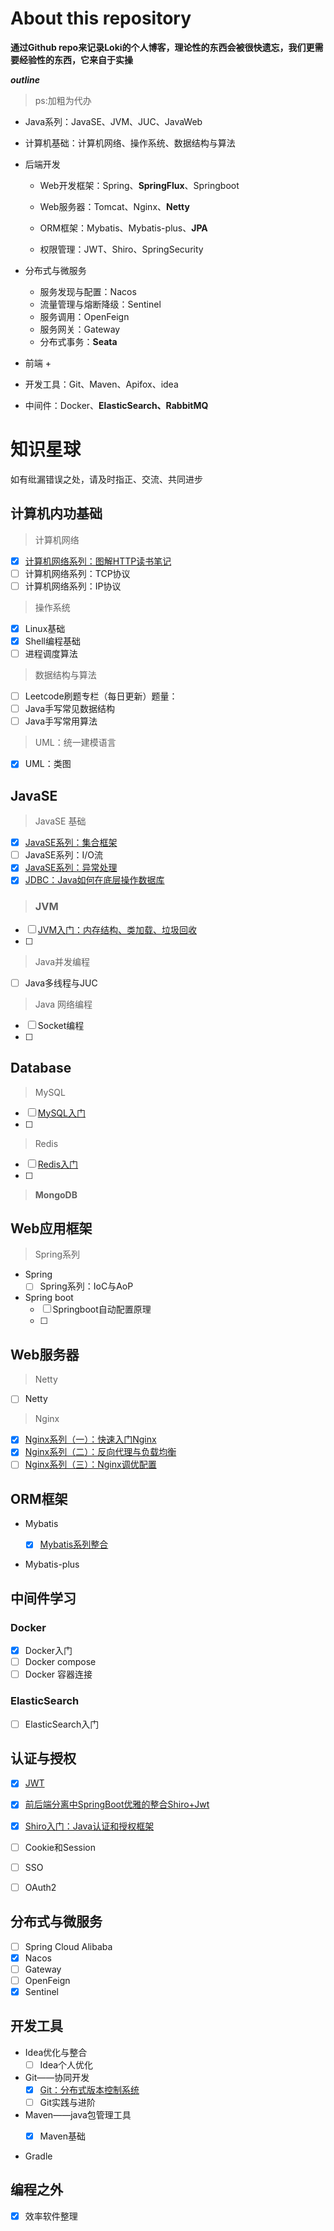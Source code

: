 # About this repository

**通过Github repo来记录Loki的个人博客，理论性的东西会被很快遗忘，我们更需要经验性的东西，它来自于实操**



***outline***

> ps:加粗为代办

+ Java系列：JavaSE、JVM、JUC、JavaWeb
+ 计算机基础：计算机网络、操作系统、数据结构与算法
+ 后端开发

  + Web开发框架：Spring、**SpringFlux**、Springboot

  + Web服务器：Tomcat、Nginx、**Netty**
  + ORM框架：Mybatis、Mybatis-plus、**JPA**
  + 权限管理：JWT、Shiro、SpringSecurity
+ 分布式与微服务

  + 服务发现与配置：Nacos
  + 流量管理与熔断降级：Sentinel
  + 服务调用：OpenFeign
  + 服务网关：Gateway
  + 分布式事务：**Seata**
+ 前端
  + 
+ 开发工具：Git、Maven、Apifox、idea
+ 中间件：Docker、**ElasticSearch、RabbitMQ**



# 知识星球

如有纰漏错误之处，请及时指正、交流、共同进步

## 计算机内功基础

> 计算机网络

- [x] [计算机网络系列：图解HTTP读书笔记](https://blog.csdn.net/Night__breeze/article/details/124874557)
- [ ] 计算机网络系列：TCP协议
- [ ] 计算机网络系列：IP协议 

> 操作系统

- [x] Linux基础
- [x] Shell编程基础
- [ ] 进程调度算法

> 数据结构与算法

- [ ] Leetcode刷题专栏（每日更新）题量： 
- [ ] Java手写常见数据结构
- [ ] Java手写常用算法

> UML：统一建模语言

- [x] UML：类图

## JavaSE

> JavaSE 基础

- [x] [JavaSE系列：集合框架](blog.csdn.net/Night__breeze/article/details/124346280)
- [ ] JavaSE系列：I/O流 
- [x] [JavaSE系列：异常处理](blog.csdn.net/Night__breeze/article/details/124890564)
- [x] [JDBC：Java如何在底层操作数据库](https://blog.csdn.net/Night__breeze/article/details/120653466?spm=1001.2014.3001.5501)

> ### JVM

+ [ ] [JVM入门：内存结构、类加载、垃圾回收](blog.csdn.net/Night__breeze/article/details/124253231)
+ [ ] 

> Java并发编程

+ [ ] Java多线程与JUC

> Java 网络编程

- [ ] Socket编程 
- [ ] 

## Database

> MySQL

- [ ] [MySQL入门]()
- [ ] 

> Redis

- [ ] [Redis入门](https://blog.csdn.net/Night__breeze/article/details/123778708)
- [ ] 

> **MongoDB**

## Web应用框架

> Spring系列

+ Spring
  - [ ] Spring系列：IoC与AoP
+ Spring boot
  - [ ] Springboot自动配置原理
  - [ ] 

## Web服务器

> Netty

- [ ] Netty

> Nginx

- [x] [Nginx系列（一）：快速入门Nginx](https://blog.csdn.net/Night__breeze/article/details/124457586)
- [x] [Nginx系列（二）：反向代理与负载均衡](https://blog.csdn.net/Night__breeze/article/details/124494678)
- [ ] [Nginx系列（三）：Nginx调优配置]()

## ORM框架

+ Mybatis

  - [x] [Mybatis系列整合](https://blog.csdn.net/Night__breeze/article/details/124792108)

+ Mybatis-plus

  

## 中间件学习

### Docker

- [x] Docker入门
- [ ] Docker compose
- [ ] Docker 容器连接

### ElasticSearch

- [ ] ElasticSearch入门

## 认证与授权

- [x] [JWT](blog.csdn.net/Night__breeze/article/details/123937833)
- [x] [前后端分离中SpringBoot优雅的整合Shiro+Jwt](https://blog.csdn.net/Night__breeze/article/details/124016688)

- [x] [Shiro入门：Java认证和授权框架](https://blog.csdn.net/Night__breeze/article/details/123594845)
- [ ] Cookie和Session
- [ ] SSO
- [ ] OAuth2

## 分布式与微服务

- [ ] Spring Cloud Alibaba
- [x] Nacos
- [ ] Gateway
- [ ] OpenFeign
- [x] Sentinel

## 开发工具

+ Idea优化与整合
    + [ ] Idea个人优化
+ Git——协同开发
    + [x] [Git：分布式版本控制系统]()
    + [ ] Git实践与进阶

+ Maven——java包管理工具
    + [x] Maven基础


+ Gradle

## 编程之外

  - [x] 效率软件整理



